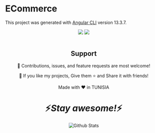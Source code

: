 # ECommerce

This project was generated with [Angular CLI](https://github.com/angular/angular-cli) version 13.3.7.
<div align="center">
<img src="https://i.postimg.cc/MZ3Bx42D/Capture-angular.png" />

<img src="https://miro.medium.com/max/825/0*P9YZRA4H7jlrjRS3.png" />
</div>
  

<br />

<h2 align="center">Support</h2>

<p align="center">🤝 Contributions, issues, and feature requests are most welcome!</p>

<p align="center">💙 If you like my projects, Give them ⭐ and Share it with friends!</p>
</p>
<p align="center">Made with ❤️ in TUNISIA</p>

<h1 align='center'>⚡️<i>Stay awesome!</i>⚡️</h1>

<p align="center">
        <img src="https://raw.githubusercontent.com/mayhemantt/mayhemantt/Update/svg/Bottom.svg" alt="Github Stats" />
</p>
